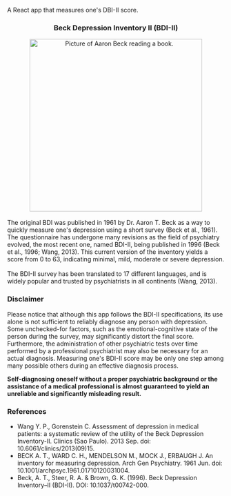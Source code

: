 A React app that measures one's DBI-II score. 

<div align="center"><h3>Beck Depression Inventory II (BDI-II)</h3>
<img width="400px" src="https://user-images.githubusercontent.com/104041222/206874509-cb3af54c-ccd9-44c5-952e-005b23cf9ac4.png" alt="Picture of Aaron Beck reading a book."></div>
<br>
The original BDI was published in 1961 by Dr. Aaron T. Beck as a way to quickly measure one's depression using a short survey (Beck et al., 1961). The questionnaire has undergone many revisions as the field of psychiatry evolved, the most recent one, named BDI-II, being published in  1996 (Beck et al., 1996; Wang, 2013). This current version of the inventory yields a score from 0 to 63, indicating minimal, mild, moderate or severe depression. 
<br><br>
The BDI-II survey has been translated to 17 different languages, and is widely popular and trusted by psychiatrists in all continents (Wang, 2013).

### Disclaimer
Please notice that although this app follows the BDI-II specifications, its use alone is not sufficient to reliably diagnose any person with depression. Some unchecked-for factors, such as the emotional-cognitive state of the person during the survey, may significantly distort the final score. Furthermore, the administration of other psychiatric tests over time performed by a professional psychiatrist may also be necessary for an actual diagnosis. Measuring one's BDI-II score may be only one step among many possible others during an effective diagnosis process.

**Self-diagnosing oneself without a proper psychiatric background or the assistance of a medical professional is almost guaranteed to yield an unreliable and significantly misleading result.**

### References

* Wang Y. P., Gorenstein C. Assessment of depression in medical patients: a systematic review of the utility of the Beck Depression Inventory-II. Clinics (Sao Paulo). 2013 Sep. doi: 10.6061/clinics/2013(09)15.
* BECK A. T., WARD C. H., MENDELSON M., MOCK J., ERBAUGH J. An inventory for measuring depression. Arch Gen Psychiatry. 1961 Jun. doi: 10.1001/archpsyc.1961.01710120031004. 
* Beck, A. T., Steer, R. A. & Brown, G. K. (1996). Beck Depression Inventory–II (BDI-II). DOI: 10.1037/t00742-000.
